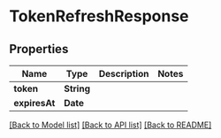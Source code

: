 # TokenRefreshResponse

## Properties
Name | Type | Description | Notes
------------ | ------------- | ------------- | -------------
**token** | **String** |  | 
**expiresAt** | **Date** |  | 

[[Back to Model list]](../README.md#documentation-for-models) [[Back to API list]](../README.md#documentation-for-api-endpoints) [[Back to README]](../README.md)


